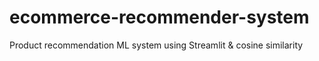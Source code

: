 # ecommerce-recommender-system
Product recommendation ML system using Streamlit &amp; cosine similarity
